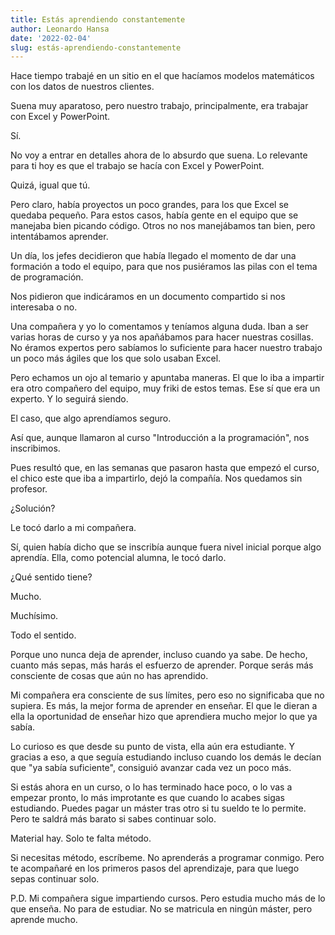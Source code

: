 ```yaml
---
title: Estás aprendiendo constantemente
author: Leonardo Hansa
date: '2022-02-04'
slug: estás-aprendiendo-constantemente
---
```


Hace tiempo trabajé en un sitio en el que hacíamos modelos matemáticos con los datos de nuestros clientes.

Suena muy aparatoso, pero nuestro trabajo, principalmente, era trabajar con Excel y PowerPoint.

Sí.

No voy a entrar en detalles ahora de lo absurdo que suena. Lo relevante para ti hoy es que el trabajo se hacía con Excel y PowerPoint.

Quizá, igual que tú.

Pero claro, había proyectos un poco grandes, para los que Excel se quedaba pequeño. Para estos casos, había gente en el equipo que se manejaba bien picando código. Otros no nos manejábamos tan bien, pero intentábamos aprender.

Un día, los jefes decidieron que había llegado el momento de dar una formación a todo el equipo, para que nos pusiéramos las pilas con el tema de programación.

Nos pidieron que indicáramos en un documento compartido si nos interesaba o no.

Una compañera y yo lo comentamos y teníamos alguna duda. Iban a ser varias horas de curso y ya nos apañábamos para hacer nuestras cosillas. No éramos expertos pero sabíamos lo suficiente para hacer nuestro trabajo un poco más ágiles que los que solo usaban Excel.

Pero echamos un ojo al temario y apuntaba maneras. El que lo iba a impartir era otro compañero del equipo, muy friki de estos temas. Ese sí que era un experto. Y lo seguirá siendo.

El caso, que algo aprendíamos seguro.

Así que, aunque llamaron al curso "Introducción a la programación", nos inscribimos.

Pues resultó que, en las semanas que pasaron hasta que empezó el curso, el chico este que iba a impartirlo, dejó la compañía. Nos quedamos sin profesor.

¿Solución?

Le tocó darlo a mi compañera.

Sí, quien había dicho que se inscribía aunque fuera nivel inicial porque algo aprendía. Ella, como potencial alumna, le tocó darlo.

¿Qué sentido tiene?

Mucho.

Muchísimo.

Todo el sentido.

Porque uno nunca deja de aprender, incluso cuando ya sabe. De hecho, cuanto más sepas, más harás el esfuerzo de aprender. Porque serás más consciente de cosas que aún no has aprendido.

Mi compañera era consciente de sus límites, pero eso no significaba que no supiera. Es más, la mejor forma de aprender en enseñar. El que le dieran a ella la oportunidad de enseñar hizo que aprendiera mucho mejor lo que ya sabía.

Lo curioso es que desde su punto de vista, ella aún era estudiante. Y gracias a eso, a que seguía estudiando incluso cuando los demás le decían que "ya sabía suficiente", consiguió avanzar cada vez un poco más.

Si estás ahora en un curso, o lo has terminado hace poco, o lo vas a empezar pronto, lo más improtante es que cuando lo acabes sigas estudiando. Puedes pagar un máster tras otro si tu sueldo te lo permite. Pero te saldrá más barato si sabes continuar solo.

Material hay. Solo te falta método.

Si necesitas método, escríbeme. No aprenderás a programar conmigo. Pero te acompañaré en los primeros pasos del aprendizaje, para que luego sepas continuar solo.



P.D. Mi compañera sigue impartiendo cursos. Pero estudia mucho más de lo que enseña. No para de estudiar. No se matricula en ningún máster, pero aprende mucho.



